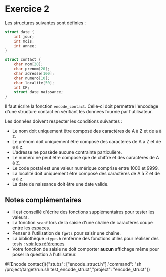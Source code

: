 # Exercice 2

Les structures suivantes sont définies :

```c 
struct date {
	int jour;
	int mois;
	int annee;
}

struct contact {
	char nom[20];
	char prenom[20];
	char adresse[100];
	char numero[10];
	char localite[50];
	int CP;
	struct date naissance;
}
```

Il faut écrire la fonction `encode_contact`. Celle-ci doit permettre l'encodage d'une structure contact en vérifiant les données fournie par l'utilisateur.

Les données doivent respecter les conditions suivantes :
- Le nom doit uniquement être composé des caractères de A à Z et de a à z.
- Le prénom doit uniquement être composé des caractères de A à Z et de a à z.
- L'adresse ne possède aucune contrainte particulière.
- Le numéro ne peut être composé que de chiffre et des caractères de A à Z.
- Le code postal est une valeur numérique comprise entre 1000 et 9999.
- La localité doit uniquement être composé des caractères de A à Z et de a à z.
- La date de naissance doit être une date valide.

## Notes complémentaires
- Il est conseillé d'écrire des fonctions supplémentaires pour tester les valeurs.
- La fonction `scanf` lors de la saisie d'une chaîne de caractères coupe entre les espaces.
- Penser à l'utilisation de `fgets` pour saisir une chaîne.
- La bibliothèque `ctype.h` renferme des fonctions utiles pour réaliser des tests : [voir les références](https://www.tutorialspoint.com/c_standard_library/ctype_h.htm)
- Votre fonction de saisie ne doit comporter **aucun** affichage même pour poser la question à l'utilisateur.

@[Encode contact]({"stubs": ["encode_struct.h"],"command": "sh /project/target/run.sh test_encode_struct","project": "encode_struct"})